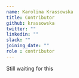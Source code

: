 ```yaml
---
name: Karolina Krassowska
title: Contributor
github: krassowska
twitter: ""
linkedin: ""
slack: ""
joining_date: ""
role : contributor
---
```


Still waiting for this
